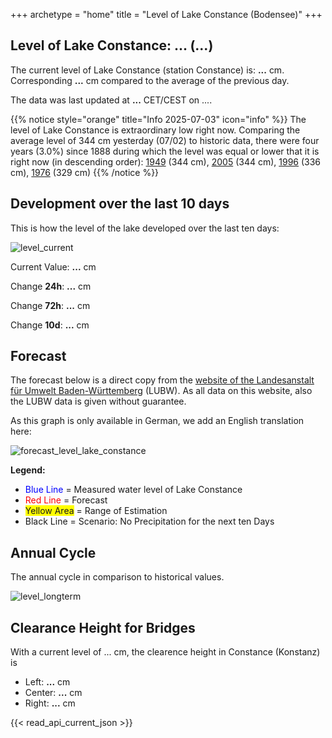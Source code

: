 +++
archetype = "home"
title = "Level of Lake Constance (Bodensee)"
+++

<h2>Level of Lake Constance: <span id=website_api_current_level_head>...</span> (<span id=website_api_change_vs_yesterday_head>...</span>) </h2>

The current level of Lake Constance (station Constance) is: <b><span id=website_api_current_level>...</span></b> cm. Corresponding <b><span id=website_api_change_vs_yesterday>...</span></b> cm compared to the average of the previous day.

The data was last updated at <b><span id=website_api_mostrecent_time>...</span></b> CET/CEST on <span id=website_api_mostrecent_date>...</span>.

{{% notice style="orange" title="Info 2025-07-03" icon="info" %}}
The level of Lake Constance is extraordinary low right now. Comparing the average level of 344 cm yesterday (07/02) to historic data, there were four years (3.0%) since 1888 during which the level was equal or lower that it is right now (in descending order): [1949](https://www.pegel-konstanz.de/en/01_historische_daten/1940-1949/index.html#1949) (344 cm), [2005](https://www.pegel-konstanz.de/en/01_historische_daten/2000-2009/index.html#2005) (344 cm), [1996](https://www.pegel-konstanz.de/en/01_historische_daten/1990-1999/index.html#1996) (336 cm), [1976](https://www.pegel-konstanz.de/en/01_historische_daten/1970-1979/index.html#1976) (329 cm)
{{% /notice %}}

## Development over the last 10 days

This is how the level of the lake developed over the last ten days:

![level_current](https://pegel-konstanz-for-website.s3.eu-central-1.amazonaws.com/graph/current/en/current_EN.png)

Current Value: <b><span id=website_api_current_level_d1>...</span></b> cm

Change **24h**: <b><span id=website_api_change_24h>...</span></b> cm

Change **72h**: <b><span id=website_api_change_72h>...</span></b> cm

Change **10d**: <b><span id=website_api_change_10d>...</span></b> cm

## Forecast

The forecast below is a direct copy from the [website of the Landesanstalt für Umwelt Baden-Württemberg](https://www.hvz.baden-wuerttemberg.de/pegel.html?id=00007) (LUBW). As all data on this website, also the LUBW data is given without guarantee.

As this graph is only available in German, we add an English translation here:

![forecast_level_lake_constance](https://www.hvz.baden-wuerttemberg.de/gifs/00007-2001.GIF)

**Legend:**
* <span style="color:blue">Blue Line </span> = Measured water level of Lake Constance
* <span style="color:red">Red Line</span> = Forecast
* <span style="background-color: #FFFF00">Yellow Area</span> = Range of Estimation
* Black Line = Scenario: No Precipitation for the next ten Days

## Annual Cycle

The annual cycle in comparison to historical values.

![level_longterm](https://pegel-konstanz-for-website.s3.eu-central-1.amazonaws.com/graph/longterm/en/longterm_EN.png)

## Clearance Height for Bridges

With a current level of <span id=website_api_current_level_bridge>...</span> cm, the clearence height in Constance (Konstanz) is

<ul>
  <li>Left: <b><span id=website_api_bridge_kn_left>...</span></b> cm</li>
  <li>Center: <b><span id=website_api_bridge_kn_center>...</span></b> cm</li>
  <li>Right: <b><span id=website_api_bridge_kn_right>...</span></b> cm</li>
</ul>


{{< read_api_current_json >}} 
